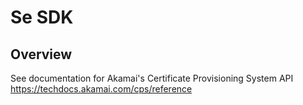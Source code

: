 # Se SDK

## Overview

See documentation for Akamai's Certificate Provisioning System API
<https://techdocs.akamai.com/cps/reference>